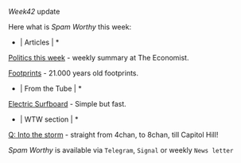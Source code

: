 *Week42* update

Here what is _Spam Worthy_ this week:

* \| Articles \| *

[Politics this week](https://www.economist.com/the-world-this-week/2021/10/16/politics) \- weekly summary at The Economist\.

[Footprints](https://mymodernmet.com/oldest-human-fossil-footprints-white-sands/) \- 21\.000 years old footprints\.
 
* \| From the Tube \| *

[Electric Surfboard](https://youtu.be/7O7aUNSLYgQ) \- Simple but fast\.

* \| WTW section \| *

[Q: Into the storm](https://www.youtube.com/watch?v=rK_Gf9H2CWI&ab_channel=HBO) \- straight from 4chan, to 8chan, till Capitol Hill\!

_Spam Worthy_ is available via `Telegram`, `Signal` or weekly `News letter`
